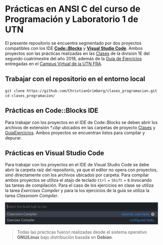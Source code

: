# Prácticas en ANSI C del curso de Programación y Laboratorio 1 de UTN
El presente repositorio se encuentra segmentado por dos proyectos compatibles con los IDE [__Code::Blocks__](http://www.codeblocks.org/) y [__Visual Studio Code__](https://code.visualstudio.com/). Ambos proyectos son las prácticas realizadas en las [Clases](/Clases/README.md) de la división 1E del segundo cuatrimestre del año 2018, además de la [Guía de Ejercicios](/GuiaEjercicios/README.md) entregadas en el [Campus Virtual de la UTN FRA](https://www.utnfravirtual.org.ar/).
## Trabajar con el repositorio en el entorno local
```git
git clone https://github.com/ChristianGrimberg/clases_programacion.git
cd clases_programacion/
```
## Prácticas en Code::Blocks IDE
Para trabajar con los proyectos en el IDE de Code::Blocks se deben abrir los archivos de extensión _*.cbp_ ubicados en las carpetas de proyecto [Clases](/Clases) y [GuiaEjercicios](/GuiaEjercicios). Ambos proyectos se encuentran listos para compilar y depurar.
## Prácticas en Visual Studio Code
Para trabajar con los proyectos en el IDE de Visual Studio Code se debe abrir la carpeta raíz del repositorio, ya que el editor no opera con proyectos, sinó directamente con los archivos ubicados por carpeta. Para compilar ambos proyectos se utiliza el atajo de teclado `Ctrl` + `Shift` + `B` invocando las tareas de compilación. Para el caso de los ejercicios en clase se utiliza la tarea _Exercises Compiler_ y para la los ejercicios de la guía se utiliza la tarea _Classroom Compiler_.

![Vscode tasks](/img/tasks-vscode.png)

> Todas las prácticas fueron realizadas desde el sistema operativo __GNU/Linux__ bajo distribución basada en __Debian__.